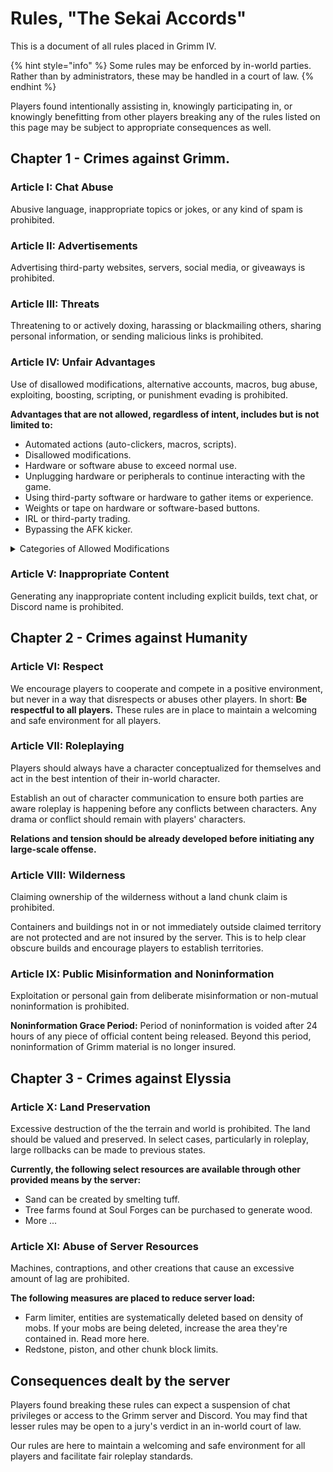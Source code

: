 # Rules, "The Sekai Accords"

This is a document of all rules placed in Grimm IV.

{% hint style="info" %}
Some rules may be enforced by in-world parties. Rather than by administrators, these may be handled in a court of law.
{% endhint %}

Players found intentionally assisting in, knowingly participating in, or knowingly benefitting from other players breaking any of the rules listed on this page may be subject to appropriate consequences as well.

## Chapter 1 - Crimes against Grimm.

### Article I: Chat Abuse

Abusive language, inappropriate topics or jokes, or any kind of spam is prohibited.

### Article II: Advertisements

Advertising third-party websites, servers, social media, or giveaways is prohibited.

### Article III: Threats

Threatening to or actively doxing, harassing or blackmailing others, sharing personal information, or sending malicious links is prohibited.

### Article IV: Unfair Advantages

Use of disallowed modifications, alternative accounts, macros, bug abuse, exploiting, boosting, scripting, or punishment evading is prohibited.

**Advantages that are not allowed, regardless of intent, includes but is not limited to:**

* Automated actions (auto-clickers, macros, scripts).
* Disallowed modifications.
* Hardware or software abuse to exceed normal use.
* Unplugging hardware or peripherals to continue interacting with the game.
* Using third-party software or hardware to gather items or experience.
* Weights or tape on hardware or software-based buttons.
* IRL or third-party trading.
* Bypassing the AFK kicker.

<details>

<summary>Categories of Allowed Modifications</summary>

Provided below is a list of the categories of modifications we permit on the server, along with an explanation of what each of these categories does and does not include and permit. If a modification does not fit into one of these categories, it should be assumed that it is disallowed by default.

### Client Performance Improvement Modifications

Modifications that simply seek to improve the performance of the Minecraft client without making changes to the game itself, such as those which improve the FPS of the Minecraft client.

### Aesthetic Modifications

Modifications that change only the look and feel of the game without modifying gameplay, such as standard shader modifications or even resource packs. However, these **must not** change the properties of blocks (e.g. make non-transparent blocks transparent) or change the player's perspective (e.g. allowing them to see around or over objects they normally wouldn't be able to).

### **C**osmetic HUD Modifications

Modifications that alter the look and feel of the in-game head-up display (HUD), without adding extra information which would normally be unavailable to the player. For example, HUDs adding armor and status effects, which are available to the player in their inventory screen, are permitted, while mini-maps, other player health/armor indicators, player distance/range, etc. are not.

### Brightness & Gamma Adjustment Modifications

Modifications that alter the brightness and gamma settings of the Minecraft client, allowing you to see in darker areas that would normally be too dark to see in.

_****_

</details>

### Article V: Inappropriate Content

Generating any inappropriate content including explicit builds, text chat, or Discord name is prohibited.



## Chapter 2 - Crimes against Humanity

### Article VI: Respect

We encourage players to cooperate and compete in a positive environment, but never in a way that disrespects or abuses other players. In short: **Be respectful to all players.** These rules are in place to maintain a welcoming and safe environment for all players.

### Article VII: Roleplaying

Players should always have a character conceptualized for themselves and act in the best intention of their in-world character.

Establish an out of character communication to ensure both parties are aware roleplay is happening before any conflicts between characters. Any drama or conflict should remain with players' characters.

**Relations and tension should be already developed before initiating any large-scale offense.**&#x20;

### Article VIII: Wilderness

Claiming ownership of the wilderness without a land chunk claim is prohibited.

Containers and buildings not in or not immediately outside claimed territory are not protected and are not insured by the server. This is to help clear obscure builds and encourage players to establish territories.

### Article IX: Public Misinformation and Noninformation

Exploitation or personal gain from deliberate misinformation or non-mutual noninformation is prohibited.

**Noninformation Grace Period:** Period of noninformation is voided after 24 hours of any piece of official content being released. Beyond this period, noninformation of Grimm material is no longer insured.

## Chapter 3 - Crimes against Elyssia

### Article X: Land Preservation

Excessive destruction of the the terrain and world is prohibited. The land should be valued and preserved. In select cases, particularly in roleplay, large rollbacks can be made to previous states.&#x20;

**Currently, the following select resources are available through other provided means by the server:**

* Sand can be created by smelting tuff.
* Tree farms found at Soul Forges can be purchased to generate wood.
* More ...

### Article XI: Abuse of Server Resources

Machines, contraptions, and other creations that cause an excessive amount of lag are prohibited.

**The following measures are placed to reduce server load:**

* Farm limiter, entities are systematically deleted based on density of mobs. If your mobs are being deleted, increase the area they're contained in. Read more here.
* Redstone, piston, and other chunk block limits.

## Consequences dealt by the server

Players found breaking these rules can expect a suspension of chat privileges or access to the Grimm server and Discord. You may find that lesser rules may be open to a jury's verdict in an in-world court of law.

Our rules are here to maintain a welcoming and safe environment for all players and facilitate fair roleplay standards.


